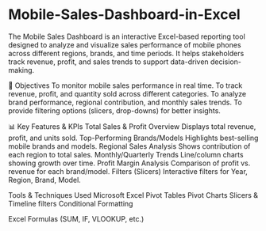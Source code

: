# Mobile-Sales-Dashboard-in-Excel
The Mobile Sales Dashboard is an interactive Excel-based reporting tool designed to analyze and visualize sales performance of mobile phones across different regions, brands, and time periods. It helps stakeholders track revenue, profit, and sales trends to support data-driven decision-making.

🎯 Objectives
To monitor mobile sales performance in real time.
To track revenue, profit, and quantity sold across different categories.
To analyze brand performance, regional contribution, and monthly sales trends.
To provide filtering options (slicers, drop-downs) for better insights.

📊 Key Features & KPIs
Total Sales & Profit Overview
Displays total revenue, profit, and units sold.
Top-Performing Brands/Models
Highlights best-selling mobile brands and models.
Regional Sales Analysis
Shows contribution of each region to total sales.
Monthly/Quarterly Trends
Line/column charts showing growth over time.
Profit Margin Analysis
Comparison of profit vs. revenue for each brand/model.
Filters (Slicers)
Interactive filters for Year, Region, Brand, Model.

Tools & Techniques Used
Microsoft Excel
Pivot Tables
Pivot Charts
Slicers & Timeline filters
Conditional Formatting

Excel Formulas (SUM, IF, VLOOKUP, etc.)
